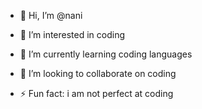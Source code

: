 - 👋 Hi, I’m @nani
- 👀 I’m interested in coding
- 🌱 I’m currently learning coding languages
- 💞️ I’m looking to collaborate on coding 
  
  
- ⚡ Fun fact: i am not perfect at coding

<!---
ftjgu/ftjgu is a ✨ special ✨ repository because its `README.md` (this file) appears on your GitHub profile.
You can click the Preview link to take a look at your changes.
--->
